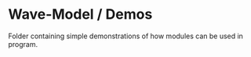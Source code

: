 # Wave-Model / Demos

Folder containing simple demonstrations of how modules can be used in program.
